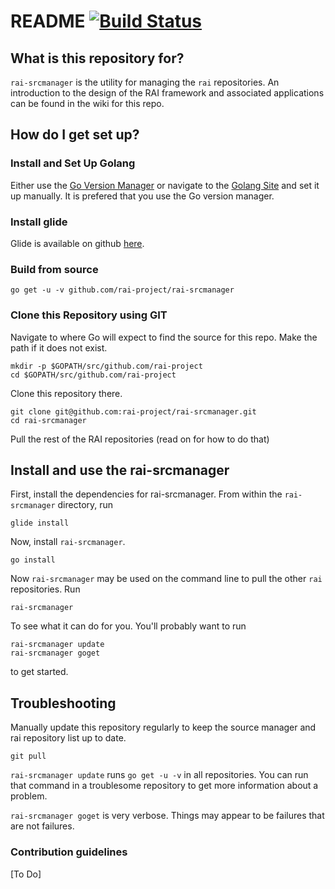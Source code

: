 
# README [![Build Status](https://travis-ci.org/rai-project/rai-srcmanager.svg?branch=master)](https://travis-ci.org/rai-project/rai-srcmanager)

## What is this repository for?

`rai-srcmanager` is the utility for managing the `rai` repositories.
An introduction to the design of the RAI framework and associated applications
can be found in the wiki for this repo.

## How do I get set up?

### Install and Set Up Golang

Either use the [Go Version Manager](https://github.com/moovweb/gvm) or
navigate to the [Golang Site](https://golang.org/) and set it up manually.
It is prefered that you use the Go version manager.

### Install glide

Glide is available on github [here](https://github.com/Masterminds/glide).

### Build from source

    go get -u -v github.com/rai-project/rai-srcmanager

### Clone this Repository using GIT

Navigate to where Go will expect to find the source for this repo. Make the path if it does not exist.

    mkdir -p $GOPATH/src/github.com/rai-project
    cd $GOPATH/src/github.com/rai-project

Clone this repository there.

    git clone git@github.com:rai-project/rai-srcmanager.git
    cd rai-srcmanager

Pull the rest of the RAI repositories (read on for how to do that)

## Install and use the rai-srcmanager

First, install the dependencies for rai-srcmanager. From within the `rai-srcmanager` directory, run

    glide install

Now, install `rai-srcmanager`.

    go install

Now `rai-srcmanager` may be used on the command line to pull the other `rai` repositories. Run

    rai-srcmanager

To see what it can do for you. You'll probably want to run

    rai-srcmanager update
    rai-srcmanager goget

to get started.


## Troubleshooting

Manually update this repository regularly to keep the source manager and rai repository list up to date.

    git pull

`rai-srcmanager update` runs `go get -u -v` in all repositories. You can run that command in a troublesome
repository to get more information about a problem.

`rai-srcmanager goget` is very verbose. Things may appear to be failures that are not failures.

### Contribution guidelines ###

[To Do]
